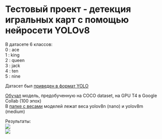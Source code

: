 # Тестовый проект - детекция игральных карт с помощью нейросети YOLOv8  

В датасете 6 классов:  
0 : ace  
1 : king  
2 : queen  
3 : jack  
4 : ten  
5 : nine  


Датасет был [приведен в формат YOLO](https://github.com/Summit2/Yolo_detecting_cards/blob/main/make_dataset.ipynb)  

[Обучал](https://github.com/Summit2/Yolo_detecting_cards/blob/main/YOLOv8_cards_detection.ipynb) модель, предобученную на COCO dataset, на GPU T4 в Google Collab (100 эпох)  
В [папке с весами](https://github.com/Summit2/Yolo_detecting_cards/tree/main/best_weights) моделей лежат веса yolov8n (nano) и yolov8m (medium)  

Результаты:  
![](https://github.com/Summit2/Yolo_detecting_cards/blob/main/test_photos/result_IMG_2551.jpg)  
![](https://github.com/Summit2/Yolo_detecting_cards/blob/main/test_photos/result_IMG_2560.jpg)
